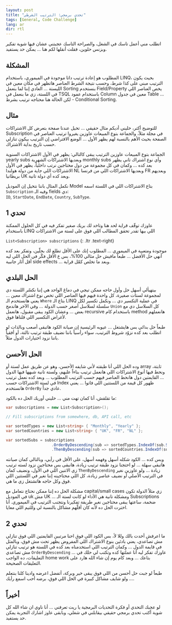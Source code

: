 ```yaml
---
layout: post
title: "تحدي برمجي: الترتيب الشرطي"
tags: [General, Code Challenge]
lang: ar
dir: rtl
---
```


اتطلب مني أعمل تاسك في الشغل، والصراحة التاسك عجبتني عشان فيها شوية تفكير وبزنس حلوين، فقلت أنقلها لكم هنا … يمكن حد يستفيد.

## المشكلة

المطلوب هو إعادة ترتيب داتا موجودة في الميموري، باستخدام LINQ، بحيث يكون الترتيب مبني على كذا شرط، وحسب نتيجة الشرط العناصر هاتظهر في مكان معين في الليستة … العادي إننا لما بنعمل Sorting بنستخدم Field/Property يخص العناصر اللي في اللستة، زي ما بنعمل في TSQL باستخدام عمود Column معين في جدول Table … لكن الحالة هنا محتاجه ترتيب بشرط - Conditional Sorting.

## مثال

للتوضيح أكتر، خليني أديكم مثال حقيقي … تخيل عندنا صفحة بتعرض كل الاشتراكات Subscription في مجلة مثلاً، والجماعة بتوع المبيعات عاوزين يغيروا ترتيب العناصر في الصفحة بحيث الأهم بالنسبة لهم يظهر الأول … الوضع الافتراضي إن الترتيب بيكون تنازلي حسب تاريخ بداية الاشتراك.

الجماعة بتوع المبيعات عاوزين الترتيب يبقى كالتالي: يظهر في الأول الاشتراكات السنوية yearly subs وبعديها الاشتراكات الشهرية monthly subs وأي نوع اشتراك تاني يظهر بعد كده … وكمان في كل مجموعة من دول محتاجين نرتب داخلياً، يظهر في الأول الاشتراكات اللي جاية من دولة هولندا NL وبعديها الاشتراكات اللي من فرنسا FR وبعديهم بريطانيا UK وبعد كده أي دولة تانية.

نكمل المثال باننا نتخيل إن الموديل Model بتاع الاشتراكات اللي في اللستة اسمه `Subscription` وفيه الـ fields دي:  
`ID`, `StartDate`, `EndDate`, `Country`, `SubType`.

## تحدي 1

عاوزك توقّف قراية لحد هنا وتاخد لك بريك صغير تفكر فيه في كل الحلول الممكنة باستخدام LINQ اللي بيها تقدر تحقق المطالب اللي فوق على لستة من الاشتراكات

`List<Subscription> subscriptions`
{: .ltr .text-right}

موجودة ومتعبية في الميموري … المطلوب إنك على الأقل تطلع لك بحلّين، وتفكر بعد كده أنهي حل الأفضل … طبعاً مافيش حل مثالي 100%، بس ع الأقل فكّر في الحل اللي ليه أقل آثار جانبية side effects … وبعد ما تخلص كمّل قراية.

## الحل البلدي

بيتهيألي أسهل حل وأول حاجه ممكن تيجي في دماغ الواحد هي إننا نكسّر اللستة دي لمجموعة لستات صغيرة، كل واحدة فيهم فيها العناصر اللي تخص نوع اشتراك معين … يعني هانستخدم الـ `Where` بتاع الـ LINQ في عملية التكسير دي … ونكمل تكسير لكل سلسلة لسلاسل أصغر حسب الدولة … وفي الآخر هاندمج `Union` كل السلاسل دي مع بعض … وعشان الكود يبقى مقبول، هانعمل recursive باستخدام كام method هانعملهم لأغراض التكسير اللي قلناها فوق.

طبعاً حل بدائي بس هايشتغل … عيوبه الرئيسية إن صيانة الكود هاتبقى أصعب وبالذات لو اتطلب بعد كده نزوّد شروط الترتيب، سواء رأسياً باننا نضيف طبقة ترتيب تالتة، أو أفقياً باننا نزود اختيارات الدول مثلاً.

## الحل الأحسن

وده الحل اللي أنا طبقته لأني شايفه الأحسن، وهو عن طريق عمل لستة أو array ثابتة، ونحط فيها أنوع الاشتراكات اللي هانعمل ترتيب بناءاً عليهم، ولستة تانية شبهها فيها الدول … القايمتين دول هانحط العناصر فيهم حسب الترتيب المطلوب … وبعد كده نعمل ترتيب في لستة الاشتراكات حسب Index ظهور كل قيمة من اللستتين اللي فاتوا … يعني هانستخدم `OrderBy` عادي جداً.

ما تقلقش، أنا كمان تهت مني … خليني أوريك الحل ده بالكود:

```c#
var subscriptions = new List<Subscription>();

// Fill subscriptions from somewhere, db, API call, etc

var sortedTypes = new List<string> { "Monthly", "Yearly" };
var sortedCountries = new List<string> { "UK", "FR", "NL" };

var sortedSubs = subscriptions
                    .OrderByDescending(sub => sortedTypes.IndexOf(sub.SubType))
                    .ThenByDescending(sub => sortedCountries.IndexOf(sub.Country));
```

وبس كده … الكود شكله أسهل وفهمه أسهل، على الأقل في رأيي، وبالتالي كمان صيانته هاتبقى سهلة … لو احتجنا نزود طبقة ترتيب زيادة، هانبقى بس محتاجين نزود لسته ترتيب زي الاتنين اللي في الأول، ونضيف كمان `ThenByDescending` زيادة … ولو عاوزين نغير في الترتيب الأصلي أو نضيف عناصر زيادة، كل اللي محتاجينه إننا نغير في اللستتين اللي فوق وكل حاجه هاتشتغل زي ما هي.

مشكلة الحل ده إننا ممكن نحتاج نتعامل مع capital/small cases زي مثلاً الدولة تكون في الموديل uk مش UK … ومشكلة تانية هي الأداء لو كانت لستة الـ Subscriptions ضخمة، ساعتها يبقى محتاجين نغير طريقة تفكيرنا ونتجنب الترتيب في الميموري. أنا اخترت الحل ده لأنه كان أقلّهم مشاكل بالنسبة لي وللتيم اللي معايا.

## تحدي 2

ما اعرفش أخدت بالك وللا لأ، بس الكود اللي فوق احنا مرتبين القايمتين اللي فوق تنازلي مش تصاعدي، يعني بادئين بنوع الاشتراك اللي المفروض يظهر تحت مش فوق، وبالمثل في قايمة الدول … وكمان الترتيب اللي استخدمناه بعد كده في اللستة هو ترتيب تنازلي مش تصاعدي `OrderByDescending` … عاوزك تفكر ليه أنا عملتها كده وتكتب لي حلك في التعليقات، ده الواجب home work بتاعك … وبعد كام يوم إن شاء الله هارد على التعليقات الصحيحة.

طبعاً لو جبت حل أحسن من اللي فوق يبقى خير وبركة، أتفضل اعرضه وادينا كلنا بنتعلم … ولو شايف مشاكل كبيرة في الحل اللي فوق، برضه أحب اسمع رأيك.

## أخيراً

لو عجبك التحدي أو فكرة التحديات البرمجية يا ريت تعرفني … أنا ناوي ان شاء الله كل شوية أكتب تحدي برمجي حقيقي بيقابلني في شغلي، وبابقى عاوز اشارك التجربة يمكن حد يستفيد.
